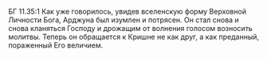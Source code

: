 БГ 11.35:1	Как уже говорилось, увидев вселенскую форму Верховной Личности Бога, Арджуна был изумлен и потрясен. Он стал снова и снова кланяться Господу и дрожащим от волнения голосом возносить молитвы. Теперь он обращается к Кришне не как друг, а как преданный, пораженный Его величием.